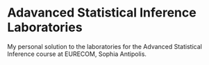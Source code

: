 # Adavanced Statistical Inference Laboratories

My personal solution to the laboratories for the Advanced Statistical Inference
course at EURECOM, Sophia Antipolis.
